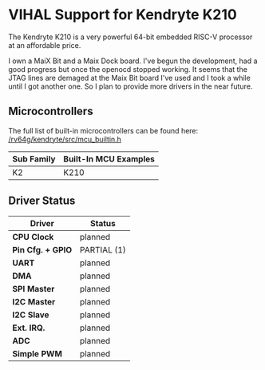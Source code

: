 # VIHAL Support for Kendryte K210

The Kendryte K210 is a very powerful 64-bit embedded RISC-V processor at an affordable price.

I own a MaiX Bit and a Maix Dock board. I've begun the development, had a good progress but
once the openocd stopped working. It seems that the JTAG lines are demaged at the Maix Bit board I've used and I took a while until I got another one.
So I plan to provide more drivers in the near future.

## Microcontrollers

The full list of built-in microcontrollers can be found here:
[/rv64g/kendryte/src/mcu_builtin.h](/rv64g/kendryte/src/mcu_builtin.h)

Sub Family | Built-In MCU Examples
-----------|--------------
K2 | K210

## Driver Status

  Driver              | Status  |
----------------------|---------|
__CPU Clock__         | planned |
__Pin Cfg. + GPIO__   | PARTIAL (1) |
__UART__              | planned |
__DMA__               | planned |
__SPI Master__        | planned |
__I2C Master__        | planned |
__I2C Slave__         | planned |
__Ext. IRQ.__         | planned |
__ADC__               | planned |
__Simple PWM__        | planned |
